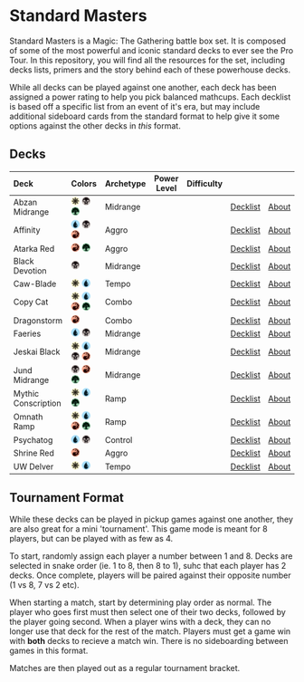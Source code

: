 # Standard Masters

Standard Masters is a Magic: The Gathering battle box set. It is composed of some of the most powerful and iconic standard decks to ever see the Pro Tour. In this repository, you will find all the resources for the set, including decks lists, primers and the story behind each of these powerhouse decks.

While all decks can be played against one another, each deck has been assigned a power rating to help you pick balanced mathcups. Each decklist is based off a specific list from an event of it's era, but may include additional sideboard cards from the standard format to help give it some options against the other decks in _this_ format.

## Decks

| Deck                | Colors                                                                                                                                          | Archetype | Power Level | Difficulty |                                                     |                                              |
| :------------------ | :---------------------------------------------------------------------------------------------------------------------------------------------- | :-------- | ----------- | ---------- | --------------------------------------------------- | -------------------------------------------- |
| Abzan Midrange      | <img src="assets/W.svg" width="15"> <img src="assets/B.svg" width="15"> <img src="assets/G.svg" width="15">                                     | Midrange  |             |            | [Decklist](/decks/abzan-midrange/decklist.dec)      | [About](/decks/abzan-midrange/about.md)      |
| Affinity            | <img src="assets/U.svg" width="15"> <img src="assets/B.svg" width="15"> <img src="assets/R.svg" width="15">                                     | Aggro     |             |            | [Decklist](/decks/ravager-affinity/decklist.dec)    | [About](/decks/ravager-affinity/about.md)    |
| Atarka Red          | <img src="assets/R.svg" width="15"> <img src="assets/G.svg" width="15">                                                                         | Aggro     |             |            | [Decklist](/decks/atarka-red/decklist.dec)          | [About](/decks/atarka-red/about.md)          |
| Black Devotion      | <img src="assets/B.svg" width="15">                                                                                                             | Midrange  |             |            | [Decklist](/decks/black-devotion/decklist.dec)      | [About](/decks/black-devotion/about.md)      |
| Caw-Blade           | <img src="assets/W.svg" width="15"> <img src="assets/U.svg" width="15">                                                                         | Tempo     |             |            | [Decklist](/decks/caw-blade/decklist.dec)           | [About](/decks/caw-blade/about.md)           |
| Copy Cat            | <img src="assets/W.svg" width="15"> <img src="assets/U.svg" width="15"> <img src="assets/R.svg" width="15"> <img src="assets/G.svg" width="15"> | Combo     |             |            | [Decklist](/decks/copy-cat/decklist.dec)            | [About](/decks/copy-cat/about.md)            |
| Dragonstorm         | <img src="assets/R.svg" width="15">                                                                                                             | Combo     |             |            | [Decklist](/decks/dragon-storm/decklist.dec)        | [About](/decks/dragon-storm/about.md)        |
| Faeries             | <img src="assets/U.svg" width="15"> <img src="assets/B.svg" width="15">                                                                         | Midrange  |             |            | [Decklist](/decks/faeries/decklist.dec)             | [About](/decks/faeries/about.md)             |
| Jeskai Black        | <img src="assets/W.svg" width="15"> <img src="assets/U.svg" width="15"> <img src="assets/B.svg" width="15"> <img src="assets/R.svg" width="15"> | Midrange  |             |            | [Decklist](/decks/jeskai-black/decklist.dec)        | [About](/decks/jeskai-black/about.md)        |
| Jund Midrange       | <img src="assets/B.svg" width="15"> <img src="assets/R.svg" width="15"> <img src="assets/G.svg" width="15">                                     | Midrange  |             |            | [Decklist](/decks/jund-midrange/decklist.dec)       | [About](/decks/jund-midrange/about.md)       |
| Mythic Conscription | <img src="assets/W.svg" width="15"> <img src="assets/U.svg" width="15"> <img src="assets/G.svg" width="15">                                     | Ramp      |             |            | [Decklist](/decks/mythic-conscription/decklist.dec) | [About](/decks/mythic-conscription/about.md) |
| Omnath Ramp         | <img src="assets/W.svg" width="15"> <img src="assets/U.svg" width="15"> <img src="assets/R.svg" width="15"> <img src="assets/G.svg" width="15"> | Ramp      |             |            | [Decklist](/decks/omnath-ramp/decklist.dec)         | [About](/decks/omnath-ramp/about.md)         |
| Psychatog           | <img src="assets/U.svg" width="15"> <img src="assets/B.svg" width="15">                                                                         | Control   |             |            | [Decklist](/decks/psychatog/decklist.dec)           | [About](/decks/psychatog/about.md)           |
| Shrine Red          | <img src="assets/R.svg" width="15">                                                                                                             | Aggro     |             |            | [Decklist](/decks/shrine-red/decklist.dec)          | [About](/decks/shrine-red/about.md)          |
| UW Delver           | <img src="assets/W.svg" width="15"> <img src="assets/U.svg" width="15">                                                                         | Tempo     |             |            | [Decklist](/decks/uw-delver/decklist.dec)           | [About](/decks/uw-delver/about.md)           |

## Tournament Format

While these decks can be played in pickup games against one another, they are also great for a mini 'tournament'. This game mode is meant for 8 players, but can be played with as few as 4.

To start, randomly assign each player a number between 1 and 8. Decks are selected in snake order (ie. 1 to 8, then 8 to 1), suhc that each player has 2 decks. Once complete, players will be paired against their opposite number (1 vs 8, 7 vs 2 etc).

When starting a match, start by determining play order as normal. The player who goes first must then select one of their two decks, followed by the player going second. When a player wins with a deck, they can no longer use that deck for the rest of the match. Players must get a game win with **both** decks to recieve a match win. There is no sideboarding between games in this format.

Matches are then played out as a regular tournament bracket.
